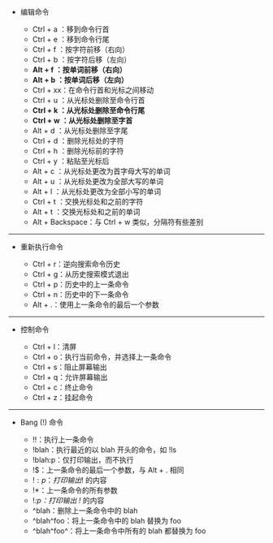 - 编辑命令

	* Ctrl + a ：移到命令行首
	* Ctrl + e ：移到命令行尾
	* Ctrl + f ：按字符前移（右向）
	* Ctrl + b ：按字符后移（左向）
	* **Alt + f ：按单词前移（右向）**
	* **Alt + b ：按单词后移（左向）**
	* Ctrl + xx：在命令行首和光标之间移动
	* Ctrl + u ：从光标处删除至命令行首
	* **Ctrl + k ：从光标处删除至命令行尾**
	* **Ctrl + w ：从光标处删除至字首**
	* Alt + d ：从光标处删除至字尾
	* Ctrl + d ：删除光标处的字符
	* Ctrl + h ：删除光标前的字符
	* Ctrl + y ：粘贴至光标后
	* Alt + c ：从光标处更改为首字母大写的单词
	* Alt + u ：从光标处更改为全部大写的单词
	* Alt + l ：从光标处更改为全部小写的单词
	* Ctrl + t ：交换光标处和之前的字符
	* Alt + t ：交换光标处和之前的单词
	* Alt + Backspace：与 Ctrl + w 类似，分隔符有些差别

----

- 重新执行命令

	* Ctrl + r：逆向搜索命令历史
	* Ctrl + g：从历史搜索模式退出
	* Ctrl + p：历史中的上一条命令
	* Ctrl + n：历史中的下一条命令
	* Alt + .：使用上一条命令的最后一个参数

----

- 控制命令

	* Ctrl + l：清屏
	* Ctrl + o：执行当前命令，并选择上一条命令
	* Ctrl + s：阻止屏幕输出
	* Ctrl + q：允许屏幕输出
	* Ctrl + c：终止命令
	* Ctrl + z：挂起命令

----

- Bang (!) 命令

	* !!：执行上一条命令
	* !blah：执行最近的以 blah 开头的命令，如 !ls
	* !blah:p：仅打印输出，而不执行
	* !$：上一条命令的最后一个参数，与 Alt + . 相同
	* !$:p：打印输出 !$ 的内容
	* !*：上一条命令的所有参数
	* !*:p：打印输出 !* 的内容
	* ^blah：删除上一条命令中的 blah
	* ^blah^foo：将上一条命令中的 blah 替换为 foo
	* ^blah^foo^：将上一条命令中所有的 blah 都替换为 foo


